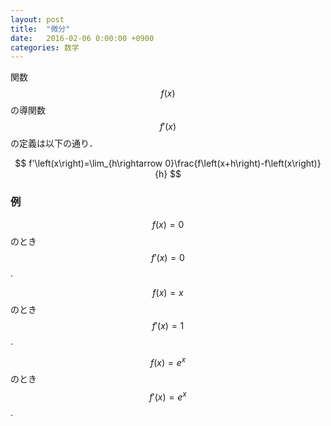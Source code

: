 ```yaml
---
layout: post
title:  "微分"
date:   2016-02-06 0:00:00 +0900
categories: 数学
---
```

関数$$f\left(x\right)$$の導関数$$f'\left(x\right)$$の定義は以下の通り．

$$
f'\left(x\right)=\lim_{h\rightarrow 0}\frac{f\left(x+h\right)-f\left(x\right)}{h}
$$

### 例

$$f\left(x\right)=0$$のとき$$f'\left(x\right)=0$$.

$$f\left(x\right)=x$$のとき$$f'\left(x\right)=1$$.

$$f\left(x\right)=e^x$$のとき$$f'\left(x\right)=e^x$$.
